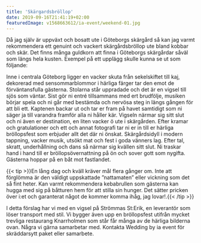```yaml
---
title: 'Skärgardsbröllop'
date: 2019-09-16T21:41:19+02:00
featuredImage: v1568663612/ia-event/weekend-01.jpg
---
```


Då jag själv är uppväxt och bosatt ute i Göteborgs skärgård så kan jag varmt
rekommendera ett genuint och vackert skärgårdsbröllop ute bland kobbar och skär.
Det finns många guldkorn att finna i Göteborgs skärgårdar såväl som längs hela
kusten. Exempel på ett upplägg skulle kunna se ut som följande:

Inne i centrala Göteborg ligger en vacker skuta från sekelskiftet till kaj,
dekorerad med sensommarblommor i härliga färger tar den emot de förväntansfulla
gästerna. Stolarna står uppradade och det är en vigsel till sjös som väntar.
Sist gör ni entré tillsammans med ert brudfölje, musiken börjar spela och ni går
med bestämda och nervösa steg in längs gången för att bli ett. Kaptenen backar
ut och tar er fram på havet samtidigt som ni säger ja till varandra framför alla
ni håller kär. Vigseln närmar sig sitt slut och ni även er destination, en liten
vacker ö ute i skärgården. Efter kramar och gratulationer och ett och annat
fotografi tar ni er in till er härliga bröllopsfest som erbjuder allt det där ni
önskat. Skärgårdsidyll i modern tappning, vacker musik, utsökt mat och fest i
goda vänners lag. Efter tal, skratt, underhållning och dans så närmar sig
kvällen sitt slut. Ni traskar hand i hand till er bröllopsövernattning på ön och
sover gott som nygifta. Gästerna hoppar på en båt mot fastlandet.

{{< tip >}}En lång dag och kväll kräver mål flera gånger om. Inte att förglömma
är den väldigt uppskattade ”nattamaten” eller vickning som det så fint heter.
Kan varmt rekommendera kebabrullen som gästerna kan hugga med sig på båtturen
hem för att stilla sin hunger. Det sätter pricken över i:et och garanterat något
de kommer komma ihåg, jag lovar!.{{< /tip >}}

I detta förslag har vi med en vigsel på Strömmas St:Erik, en leverantör som
löser transport med stil. Vi bygger även upp en bröllopsfest utifrån mycket
trevliga restaurang Knarrholmen som står får många av de härliga bilderna ovan.
Några vi gärna samarbetar med. Kontakta Wedding by ia event för skräddarsytt
paket eller samarbete.

